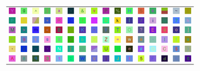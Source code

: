 <table>
<tr>
<td><img src="59.gif"></td>
<td><img src="67.gif"></td>
<td><img src="5E.gif"></td>
<td><img src="7D.gif"></td>
<td><img src="78.gif"></td>
<td><img src="2E.gif"></td>
<td><img src="26.gif"></td>
<td><img src="76.gif"></td>
<td><img src="50.gif"></td>
<td><img src="25.gif"></td>
<td><img src="48.gif"></td>
<td><img src="53.gif"></td>
<td><img src="63.gif"></td>
<td><img src="gr1.gif"></td>
<td><img src="7E.gif"></td>
<td><img src="7B.gif"></td>
</tr>
<tr>
<td><img src="70.gif"></td>
<td><img src="6E.gif"></td>
<td><img src="gr2.gif"></td>
<td><img src="2B.gif"></td>
<td><img src="52.gif"></td>
<td><img src="4C.gif"></td>
<td><img src="21.gif"></td>
<td><img src="28.gif"></td>
<td><img src="44.gif"></td>
<td><img src="6B.gif"></td>
<td><img src="7C.gif"></td>
<td><img src="2F.gif"></td>
<td><img src="69.gif"></td>
<td><img src="51.gif"></td>
<td><img src="37.gif"></td>
<td><img src="68.gif"></td>
</tr>
<tr>
<td><img src="4D.gif"></td>
<td><img src="3E.gif"></td>
<td><img src="6D.gif"></td>
<td><img src="3C.gif"></td>
<td><img src="42.gif"></td>
<td><img src="72.gif"></td>
<td><img src="4B.gif"></td>
<td><img src="22.gif"></td>
<td><img src="79.gif"></td>
<td><img src="54.gif"></td>
<td><img src="4F.gif"></td>
<td><img src="3F.gif"></td>
<td><img src="45.gif"></td>
<td><img src="34.gif"></td>
<td><img src="6F.gif"></td>
<td><img src="5D.gif"></td>
</tr>
<tr>
<td><img src="2A.gif"></td>
<td><img src="39.gif"></td>
<td><img src="74.gif"></td>
<td><img src="73.gif"></td>
<td><img src="58.gif"></td>
<td><img src="3B.gif"></td>
<td><img src="62.gif"></td>
<td><img src="7A.gif"></td>
<td><img src="5A.gif"></td>
<td><img src="3D.gif"></td>
<td><img src="77.gif"></td>
<td><img src="61.gif"></td>
<td><img src="60.gif"></td>
<td><img src="6C.gif"></td>
<td><img src="66.gif"></td>
<td><img src="75.gif"></td>
</tr>
<tr>
<td><img src="2C.gif"></td>
<td><img src="32.gif"></td>
<td><img src="5F.gif"></td>
<td><img src="27.gif"></td>
<td><img src="4E.gif"></td>
<td><img src="5B.gif"></td>
<td><img src="40.gif"></td>
<td><img src="gr3.gif"></td>
<td><img src="55.gif"></td>
<td><img src="2D.gif"></td>
<td><img src="65.gif"></td>
<td><img src="23.gif"></td>
<td><img src="47.gif"></td>
<td><img src="43.gif"></td>
<td><img src="24.gif"></td>
<td><img src="29.gif"></td>
</tr>
<tr>
<td><img src="41.gif"></td>
<td><img src="38.gif"></td>
<td><img src="71.gif"></td>
<td><img src="33.gif"></td>
<td><img src="31.gif"></td>
<td><img src="3A.gif"></td>
<td><img src="57.gif"></td>
<td><img src="56.gif"></td>
<td><img src="6A.gif"></td>
<td><img src="4A.gif"></td>
<td><img src="49.gif"></td>
<td><img src="35.gif"></td>
<td><img src="46.gif"></td>
<td><img src="64.gif"></td>
<td><img src="36.gif"></td>
<td><img src="30.gif"></td>
</tr>
</table>
